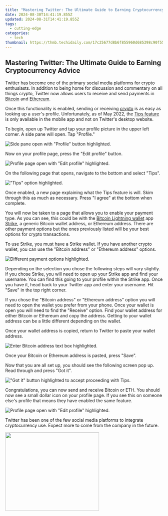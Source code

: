 ```yaml
---
title: "Mastering Twitter: The Ultimate Guide to Earning Cryptocurrency Advice"
date: 2024-08-30T14:41:19.855Z
updated: 2024-08-31T14:41:19.855Z
tags:
  - cutting-edge
categories:
  - tech
thumbnail: https://thmb.techidaily.com/17c25677d8b6f855960d685398c90f557dfcb8867eadfe8568f79af44cbea910.jpg
---
```


## Mastering Twitter: The Ultimate Guide to Earning Cryptocurrency Advice

Twitter has become one of the primary social media platforms for crypto enthusiasts. In addition to being home for discussion and commentary on all things crypto, Twitter now allows users to receive and send payments in [Bitcoin](https://extra-support.techidaily.com/navigating-through-excellent-hdr-cam-choices-for-2024/) and [Ethereum](https://extra-information.techidaily.com/in-2024-automated-opener-your-srt-files-windows-and-mac/).

 Once this functionality is enabled, sending or receiving [crypto](https://sim-unlock.techidaily.com/in-2024-top-11-free-apps-to-check-imei-on-itel-p40plus-phones-by-drfone-android/) is as easy as looking up a user's profile. Unfortunately, as of May 2022, the [Tips feature](https://help.twitter.com/en/using-twitter/tips) is only available in the mobile app and not on Twitter's desktop website.

 To begin, open up Twitter and tap your profile picture in the upper left corner. A side pane will open. Tap "Profile."

![Side pane open with &quot;Profile&quot; button highlighted.](https://static1.howtogeekimages.com/wordpress/wp-content/uploads/2022/04/IMG_3714.png) 

 Now on your profile page, press the "Edit profile" button.

![Profile page open with &quot;Edit profile&quot; highlighted.](https://static1.howtogeekimages.com/wordpress/wp-content/uploads/2022/04/IMG_3715-1.png) 

 On the following page that opens, navigate to the bottom and select "Tips".

![&quot;Tips&quot; option highlighted.](https://static1.howtogeekimages.com/wordpress/wp-content/uploads/2022/04/IMG_3716.png) 

 Once enabled, a new page explaining what the Tips feature is will. Skim through this as much as necessary. Press "I agree" at the bottom when complete.

 You will now be taken to a page that allows you to enable your payment type. As you can see, this could be with the [Bitcoin Lightning wallet](https://location-social.techidaily.com/how-to-activate-and-use-life360-ghost-mode-on-htc-u23-drfone-by-drfone-virtual-android/) app [Strike](https://strike.me/), a generic Bitcoin wallet address, or Ethereum address. There are other payment options but the ones previously listed will be your best options for crypto transactions.

 To use Strike, you must have a Strike wallet. If you have another crypto wallet, you can use the "Bitcoin address" or "Ethereum address" options.

![Different payment options highlighted.](https://static1.howtogeekimages.com/wordpress/wp-content/uploads/2022/04/IMG_3718.png) 

 Depending on the selection you chose the following steps will vary slightly. If you chose Strike, you will need to open up your Strike app and find your username. You can find this going to your profile within the Strike app. Once you have it, head back to your Twitter app and enter your username. Hit "Save" in the top right corner.

 If you chose the "Bitcoin address" or "Ethereum address" option you will need to open the wallet you prefer from your phone. Once your wallet is open you will need to find the "Receive" option. Find your wallet address for either Bitcoin or Ethereum and copy the address. Getting to your wallet address can be a little different depending on the wallet.

 Once your wallet address is copied, return to Twitter to paste your wallet address.

![Enter Bitcoin address text box highlighted.](https://static1.howtogeekimages.com/wordpress/wp-content/uploads/2022/04/IMG_3723.png) 

 Once your Bitcoin or Ethereum address is pasted, press "Save".

 Now that you are all set up, you should see the following screen pop up. Read through and press "Got it".

![&quot;Got it&quot; button highlighted to accept proceeding with Tips.](https://static1.howtogeekimages.com/wordpress/wp-content/uploads/2022/04/IMG_3721.png) 

 Congratulations, you can now send and receive Bitcoin or ETH. You should now see a small dollar icon on your profile page. If you see this on someone else's profile that means they have enabled the same feature.

![Profile page open with &quot;Edit profile&quot; highlighted.](https://static1.howtogeekimages.com/wordpress/wp-content/uploads/2022/04/IMG_3715-1.png) 

 Twitter has been one of the few social media platforms to integrate cryptocurrency use. Expect more to come from the company in the future.

<ins class="adsbygoogle"
     style="display:block"
     data-ad-format="autorelaxed"
     data-ad-client="ca-pub-7571918770474297"
     data-ad-slot="1223367746"></ins>



<ins class="adsbygoogle"
     style="display:block"
     data-ad-client="ca-pub-7571918770474297"
     data-ad-slot="8358498916"
     data-ad-format="auto"
     data-full-width-responsive="true"></ins>



<!-- affiliate ads begin -->
<a href="https://boody-eco-wear.pxf.io/c/5597632/1567905/13846" target="_top" id="1567905"><img src="//a.impactradius-go.com/display-ad/13846-1567905" border="0" alt="" width="300" height="250"/></a><img height="0" width="0" src="https://imp.pxf.io/i/5597632/1567905/13846" style="position:absolute;visibility:hidden;" border="0" />
<!-- affiliate ads end -->